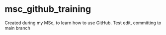# msc_github_training
Created during my MSc, to learn how to use GitHub.
Test edit, committing to main branch
